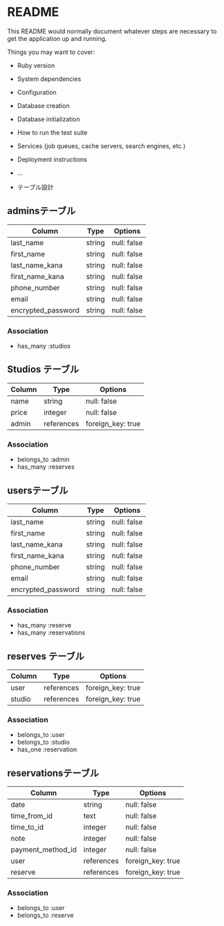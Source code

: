 # README

This README would normally document whatever steps are necessary to get the
application up and running.

Things you may want to cover:

* Ruby version

* System dependencies

* Configuration

* Database creation

* Database initialization

* How to run the test suite

* Services (job queues, cache servers, search engines, etc.)

* Deployment instructions

* ...

* テーブル設計
## adminsテーブル

| Column             | Type    | Options     |
| ------------------ | ------- | ----------- |
| last_name          | string  | null: false |
| first_name         | string  | null: false |
| last_name_kana     | string  | null: false |
| first_name_kana    | string  | null: false |
| phone_number       | string  | null: false |
| email              | string  | null: false |
| encrypted_password | string  | null: false |

### Association

- has_many :studios


## Studios テーブル

| Column               | Type       | Options           |
| -------------------- | ---------- | ----------------- |
| name                 | string     | null: false       |
| price                | integer    | null: false       |
| admin                | references | foreign_key: true |

### Association

- belongs_to :admin
- has_many   :reserves


## usersテーブル

| Column             | Type    | Options     |
| ------------------ | ------- | ----------- |
| last_name          | string  | null: false |
| first_name         | string  | null: false |
| last_name_kana     | string  | null: false |
| first_name_kana    | string  | null: false |
| phone_number       | string  | null: false |
| email              | string  | null: false |
| encrypted_password | string  | null: false |

### Association

- has_many :reserve
- has_many :reservations


## reserves テーブル

| Column      | Type        | Options           |
| ----------- | ----------- | ----------------- |
| user        | references  | foreign_key: true |
| studio      | references  | foreign_key: true |

### Association

- belongs_to :user
- belongs_to :studio
- has_one    :reservation


## reservationsテーブル

| Column                         | Type       | Options           |
| ------------------------------ | ---------- | ----------------- |
| date                           | string     | null: false       |
| time_from_id                   | text       | null: false       |
| time_to_id                     | integer    | null: false       |
| note                           | integer    | null: false       |
| payment_method_id              | integer    | null: false       |
| user                           | references | foreign_key: true |
| reserve                        | references | foreign_key: true |

### Association

- belongs_to :user
- belongs_to :reserve